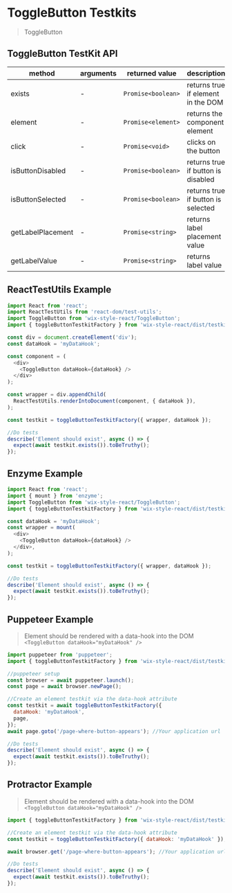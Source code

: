 # ToggleButton Testkits

> ToggleButton

## ToggleButton TestKit API

| method           | arguments | returned value     | description                        |
| ---------------- | --------- | ------------------ | ---------------------------------- |
| exists           | -         | `Promise<boolean>` | returns true if element in the DOM |
| element          | -         | `Promise<element>` | returns the component element      |
| click            | -         | `Promise<void>`    | clicks on the button               |
| isButtonDisabled | -         | `Promise<boolean>` | returns true if button is disabled |
| isButtonSelected | -         | `Promise<boolean>` | returns true if button is selected |
| getLabelPlacement| -         | `Promise<string>`  | returns label placement value      |
| getLabelValue    | -         | `Promise<string>`  | returns label value                |

## ReactTestUtils Example

```javascript
import React from 'react';
import ReactTestUtils from 'react-dom/test-utils';
import ToggleButton from 'wix-style-react/ToggleButton';
import { toggleButtonTestkitFactory } from 'wix-style-react/dist/testkit';

const div = document.createElement('div');
const dataHook = 'myDataHook';

const component = (
  <div>
    <ToggleButton dataHook={dataHook} />
  </div>
);

const wrapper = div.appendChild(
  ReactTestUtils.renderIntoDocument(component, { dataHook }),
);

const testkit = toggleButtonTestkitFactory({ wrapper, dataHook });

//Do tests
describe('Element should exist', async () => {
  expect(await testkit.exists()).toBeTruthy();
});
```

## Enzyme Example

```javascript
import React from 'react';
import { mount } from 'enzyme';
import ToggleButton from 'wix-style-react/ToggleButton';
import { toggleButtonTestkitFactory } from 'wix-style-react/dist/testkit/enzyme';

const dataHook = 'myDataHook';
const wrapper = mount(
  <div>
    <ToggleButton dataHook={dataHook} />
  </div>,
);

const testkit = toggleButtonTestkitFactory({ wrapper, dataHook });

//Do tests
describe('Element should exist', async () => {
  expect(await testkit.exists()).toBeTruthy();
});
```

## Puppeteer Example

> Element should be rendered with a data-hook into the DOM `<ToggleButton dataHook="myDataHook" />`

```javascript
import puppeteer from 'puppeteer';
import { toggleButtonTestkitFactory } from 'wix-style-react/dist/testkit/puppeteer';

//puppeteer setup
const browser = await puppeteer.launch();
const page = await browser.newPage();

//Create an element testkit via the data-hook attribute
const testkit = await toggleButtonTestkitFactory({
  dataHook: 'myDataHook',
  page,
});
await page.goto('/page-where-button-appears'); //Your application url

//Do tests
describe('Element should exist', async () => {
  expect(await testkit.exists()).toBeTruthy();
});
```

## Protractor Example

> Element should be rendered with a data-hook into the DOM `<ToggleButton dataHook="myDataHook" />`

```javascript
import { toggleButtonTestkitFactory } from 'wix-style-react/dist/testkit/protractor';

//Create an element testkit via the data-hook attribute
const testkit = toggleButtonTestkitFactory({ dataHook: 'myDataHook' });

await browser.get('/page-where-button-appears'); //Your application url

//Do tests
describe('Element should exist', async () => {
  expect(await testkit.exists()).toBeTruthy();
});
```
